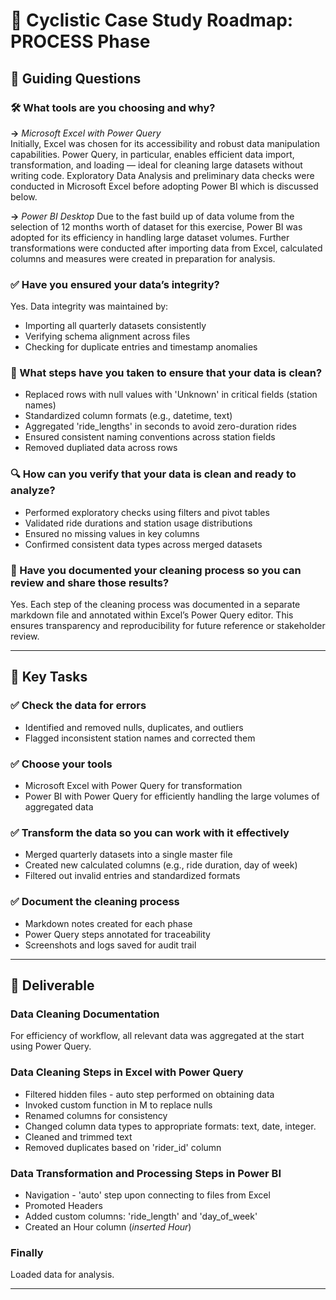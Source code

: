 # 🧼 Cyclistic Case Study Roadmap: PROCESS Phase

## 🧭 Guiding Questions

### 🛠️ What tools are you choosing and why?

**→** _Microsoft Excel with Power Query_  
Initially, Excel was chosen for its accessibility and robust data manipulation
capabilities. Power Query, in particular, enables efficient data import,
transformation, and loading — ideal for cleaning large datasets without writing
code.
Exploratory Data Analysis and preliminary data checks were conducted in
Microsoft Excel before adopting Power BI which is discussed below.

**→** _Power BI Desktop_
Due to the fast build up of data volume from the selection of 12 months worth
of dataset for this exercise, Power BI was adopted for its  efficiency in
handling large dataset volumes. Further transformations were conducted
after importing data from Excel, calculated columns and measures were created
in preparation for analysis.

### ✅ Have you ensured your data’s integrity?

Yes. Data integrity was maintained by:

- Importing all quarterly datasets consistently
- Verifying schema alignment across files
- Checking for duplicate entries and timestamp anomalies

### 🧹 What steps have you taken to ensure that your data is clean?

- Replaced rows with null values with 'Unknown' in critical fields (station names)
- Standardized column formats (e.g., datetime, text)
- Aggregated 'ride_lengths' in seconds to avoid zero-duration rides
- Ensured consistent naming conventions across station fields
- Removed dupliated data across rows

### 🔍 How can you verify that your data is clean and ready to analyze?

- Performed exploratory checks using filters and pivot tables
- Validated ride durations and station usage distributions
- Ensured no missing values in key columns
- Confirmed consistent data types across merged datasets

### 📝 Have you documented your cleaning process so you can review and share those results?

Yes. Each step of the cleaning process was documented in a separate markdown
file and annotated within Excel’s Power Query editor. This ensures transparency
and reproducibility for future reference or stakeholder review.

---

## 📌 Key Tasks

### ✅ Check the data for errors

- Identified and removed nulls, duplicates, and outliers
- Flagged inconsistent station names and corrected them

### ✅ Choose your tools

- Microsoft Excel with Power Query for transformation
- Power BI with Power Query for efficiently handling the large volumes of
aggregated data

### ✅ Transform the data so you can work with it effectively

- Merged quarterly datasets into a single master file
- Created new calculated columns (e.g., ride duration, day of week)
- Filtered out invalid entries and standardized formats

### ✅ Document the cleaning process

- Markdown notes created for each phase
- Power Query steps annotated for traceability
- Screenshots and logs saved for audit trail

---

## 📄 Deliverable

### Data Cleaning Documentation

For efficiency of workflow, all relevant data was aggregated at the start
using Power Query.

### Data Cleaning Steps in Excel with Power Query

- Filtered hidden files - auto step performed on obtaining data
- Invoked custom function in M to replace nulls
- Renamed columns for consistency
- Changed column data types to appropriate formats: text, date, integer.
- Cleaned and trimmed text
- Removed duplicates based on 'rider_id' column

### Data Transformation and Processing Steps in Power BI

- Navigation - 'auto' step upon connecting to files from Excel
- Promoted Headers
- Added custom columns: 'ride_length' and 'day_of_week'
- Created an Hour column (_inserted Hour_)

### Finally

Loaded data for analysis.

---
